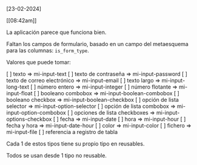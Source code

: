 [23-02-2024]

[[08:42am]]

La aplicación parece que funciona bien.

Faltan los campos de formulario, basado en un campo del metaesquema para las columnas: `is_form_type`.

Valores que puede tomar:

[ ] texto => mi-input-text
[ ] texto de contraseña => mi-input-password
[ ] texto de correo electrónico => mi-input-email
[ ] texto largo => mi-input-long-text
[ ] número entero => mi-input-integer
[ ] número flotante => mi-input-float
[ ] booleano combobox => mi-input-boolean-combobox
[ ] booleano checkbox => mi-input-boolean-checkbox
[ ] opción de lista selector => mi-input-option-selector
[ ] opción de lista combobox => mi-input-option-combobox
[ ] opciones de lista checkboxes => mi-input-options-checkbox
[ ] fecha => mi-input-date
[ ] hora => mi-input-hour
[ ] fecha y hora => mi-input-date-hour
[ ] color => mi-input-color
[ ] fichero => mi-input-file
[ ] referencia a registro de tabla 



Cada 1 de estos tipos tiene su propio tipo en reusables.

Todos se usan desde 1 tipo no reusable.